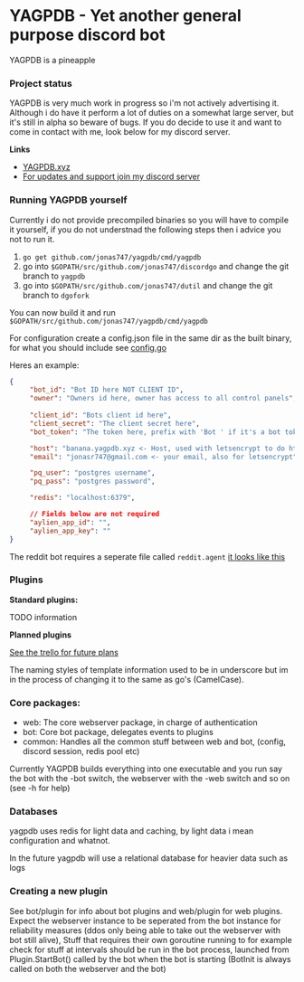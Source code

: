 # YAGPDB - Yet another general purpose discord bot

YAGPDB is a pineapple

### Project status

YAGPDB is very much work in progress so i'm not actively advertising it. Although i do have it perform a lot of duties on a somewhat large server, but it's still in alpha so beware of bugs. If you do decide to use it and want to come in contact with me, look below for my discord server.

**Links**
 - [YAGPDB.xyz](http://yagpdb.xyz)
 - [For updates and support join my discord server](https://discord.gg/Cj6kCba)

### Running YAGPDB yourself

Currently i do not provide precompiled binaries so you will have to compile it yourself, if you do not understnad the following steps then i advice you not to run it.

1. `go get github.com/jonas747/yagpdb/cmd/yagpdb`
2. go into `$GOPATH/src/github.com/jonas747/discordgo` and change the git branch to `yagpdb`
2. go into `$GOPATH/src/github.com/jonas747/dutil` and change the git branch to `dgofork`

You can now build it and run `$GOPATH/src/github.com/jonas747/yagpdb/cmd/yagpdb`

For configuration create a config.json file in the same dir as the built binary, for what you should include see [config.go](https://github.com/jonas747/yagpdb/blob/master/common/config.go#L8)

Heres an example:

```json
{
     "bot_id": "Bot ID here NOT CLIENT ID",
     "owner": "Owners id here, owner has access to all control panels",
     
     "client_id": "Bots client id here",
     "client_secret": "The client secret here",
     "bot_token": "The token here, prefix with 'Bot ' if it's a bot token (which it is in 99.99% of the cases",

     "host": "banana.yagpdb.xyz <- Host, used with letsencrypt to do https",
     "email": "jonasr747@gmail.com <- your email, also for letsencrypt", 

     "pq_user": "postgres username",
     "pq_pass": "postgres password",

     "redis": "localhost:6379",

     // Fields below are not required
     "aylien_app_id": "",
     "aylien_app_key": ""
}
```

The reddit bot requires a seperate file called `reddit.agent` [it looks like this](https://github.com/turnage/graw/blob/master/useragent.protobuf.template)

### Plugins

**Standard plugins:**

TODO information

**Planned plugins**

[See the trello for future plans](https://trello.com/b/kH5U2aSL/yagpdb)

The naming styles of template information used to be in underscore but im in the process of changing it to the same as go's (CamelCase).  

### Core packages:

- web: The core webserver package, in charge of authentication
- bot: Core bot package, delegates events to plugins
- common: Handles all the common stuff between web and bot, (config, discord session, redis pool etc)

Currently YAGPDB builds everything into one executable and you run say the bot with the -bot switch, the webserver with the -web switch and so on (see -h for help)

### Databases

yagpdb uses redis for light data and caching, by light data i mean configuration and whatnot.

In the future yagpdb will use a relational database for heavier data such as logs

### Creating a new plugin

See bot/plugin for info about bot plugins and web/plugin for web plugins. Expect the webserver instance to be seperated from the bot instance for reliability measures (ddos only being able to take out the webserver with bot still alive), 
Stuff that requires their own goroutine running to for example check for stuff at intervals should be run in the bot process, launched from Plugin.StartBot() called by the bot when the bot is starting (BotInit is always called on both the webserver and the bot)